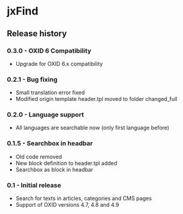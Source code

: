 # jxFind

## Release history

### 0.3.0 - OXID 6 Compatibility
  * Upgrade for OXID 6.x compatibility

### 0.2.1 - Bug fixing
  * Small translation error fixed
  * Modified origin template header.tpl moved to folder changed_full

### 0.2.0 - Language support
  * All languages are searchable now (only first language before)

### 0.1.5 - Searchbox in headbar
  * Old code removed
  * New block definition to header.tpl added
  * Searchbox as block in headbar

### 0.1 - Initial release
  * Search for texts in articles, categories and CMS pages
  * Support of OXID versions 4.7, 4.8 and 4.9
